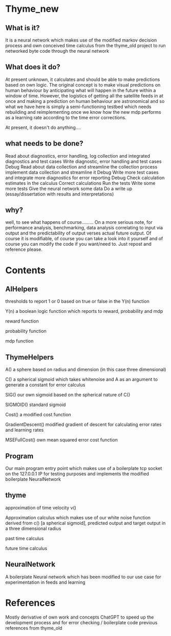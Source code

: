 # Thyme_new
## What is it?
It is a neural network which makes use of the modified markov decision process and own conceived time calculus from the thyme_old project to run networked byte code through the neural network

## What does it do?
At present unknown, it calculates and should be able to make predictions based on own logic. The original concept is to make visual predictions on human behaviour by anticipating what will happen in the future within a window of time. However, the logistics of getting all the satellite feeds in at once and making a prediction on human behaviour are astronomical and so what we have here is simply a semi-functioning testbed which needs rebuilding and reimplementing once we know how the new mdp performs as a learning rate according to the time error corrections. 

At present, it doesn't do anything....

## what needs to be done?
Read about diagnostics, error handling, log collection and integrated diagnostics and test cases
Write diagnostic, error handling and test cases
Debug
Read about data collection and streamline the collection process
implement data collection and streamline it
Debug
Write more test cases and integrate more diagnostics for error reporting
Debug
Check calculation estimates in the calculus
Correct calculations
Run the tests
Write some more tests
Give the neural network some data
Do a write up (essay/dissertation with results and interpretations)

## why?
well, to see what happens of course......... On a more serious note, for performance analysis, benchmarking, data analysis correlating to input via output and the predictability of output verses actual future output. Of course it is modifiable, of course you can take a look into it yourself and of course you can modify the code if you want/need to. Just repost and reference please.  

# Contents

## AIHelpers
thresholds to report 1 or 0 based on true or false in the Y(n) function

Y(n) a boolean logic function which reports to reward, probability and mdp

reward function

probability function

mdp function

## ThymeHelpers
A() a sphere based on radius and dimension (in this case three dimensional)

C() a spherical sigmoid which takes whitenoise and A as an argument to generate a constant for error calculus

SIG() our own sigmoid based on the spherical nature of C()

SIGMOID() standard sigmoid

Cost() a modified cost function

GradientDescent() modified gradient of descent for calculating error rates and learning rates

MSEFullCost() own mean squared error cost function

## Program
Our main program entry point which makes use of a boilerplate tcp socket on the 127.0.0.1 IP for testing purposes and implements the modified boilerplate NeuralNetwork

## thyme
approximation of time velocity v()

Approximation calculus which makes use of our white noise function derived from c() [a spherical sigmoid], predicted output and target output in a three dimensional radius

past time calculus

future time calculus

## NeuralNetwork
A boilerplate Neural network which has been modified to our use case for experimentation in feeds and learning

# References
Mostly derivative of own work and concepts
ChatGPT to speed up the development process and for error checking / boilerplate code
previous references from thyme_old
